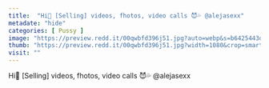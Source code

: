 ```yaml
---
title:  "Hi💋 [Selling] videos, fhotos, video calls 😈💦 @alejasexx"
metadate: "hide"
categories: [ Pussy ]
image: "https://preview.redd.it/00qwbfd396j51.jpg?auto=webp&s=b6425443de8c95cd89a6b9e862d0a760d79a01cd"
thumb: "https://preview.redd.it/00qwbfd396j51.jpg?width=1080&crop=smart&auto=webp&s=8a3bee651201d17d6e85f92e3bb5ad24375b50ad"
visit: ""
---
```

Hi💋 [Selling] videos, fhotos, video calls 😈💦 @alejasexx
